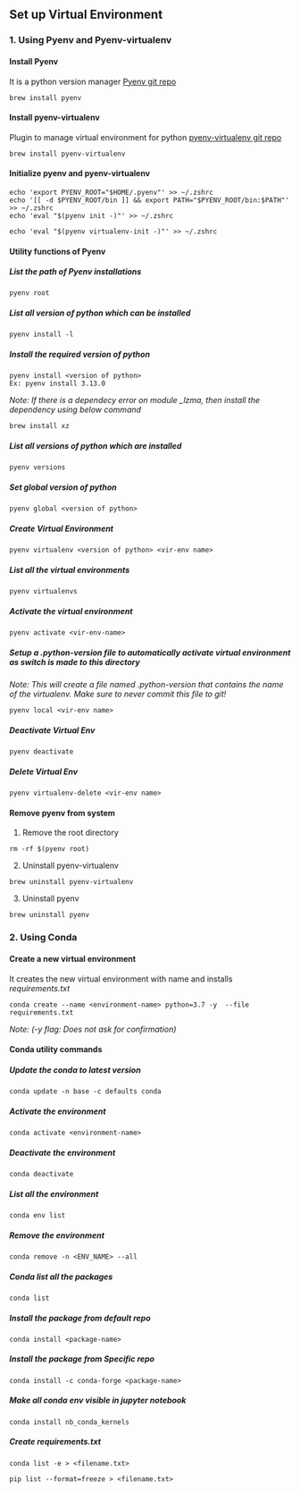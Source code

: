 ## Set up Virtual Environment
### 1. Using Pyenv and Pyenv-virtualenv

#### Install Pyenv
It is a python version manager
[Pyenv git repo](https://github.com/pyenv/pyenv)
```
brew install pyenv
```

#### Install pyenv-virtualenv
Plugin to manage virtual environment for python
[pyenv-virtualenv git repo](https://github.com/pyenv/pyenv-virtualenv)
```
brew install pyenv-virtualenv
```

#### Initialize pyenv and pyenv-virtualenv
```
echo 'export PYENV_ROOT="$HOME/.pyenv"' >> ~/.zshrc
echo '[[ -d $PYENV_ROOT/bin ]] && export PATH="$PYENV_ROOT/bin:$PATH"' >> ~/.zshrc
echo 'eval "$(pyenv init -)"' >> ~/.zshrc
```
```
echo 'eval "$(pyenv virtualenv-init -)"' >> ~/.zshrc
```

#### Utility functions of Pyenv
##### List the path of Pyenv installations
```
pyenv root
```

##### List all version of python which can be installed
```
pyenv install -l
```

##### Install the required version of python
```
pyenv install <version of python>
Ex: pyenv install 3.13.0
```
*Note: If there is a dependecy error on module *_lzma*, then install the dependency using below command*
```
brew install xz
```


##### List all versions of python which are installed
```
pyenv versions
```

##### Set global version of python
```
pyenv global <version of python>
``` 

##### Create Virtual Environment
```
pyenv virtualenv <version of python> <vir-env name>
```

##### List all the virtual environments
```
pyenv virtualenvs
```

##### Activate the virtual environment
```
pyenv activate <vir-env-name>
```

##### Setup a .python-version file to automatically activate virtual environment as switch is made to this directory
*Note: This will create a file named .python-version that contains the name of the virtualenv. Make sure to never commit this file to git!*
```
pyenv local <vir-env name>
```

##### Deactivate Virtual Env
```
pyenv deactivate
```

##### Delete Virtual Env
```
pyenv virtualenv-delete <vir-env name>
```

#### Remove pyenv from system
1. Remove the root directory
```
rm -rf $(pyenv root)
```
2. Uninstall pyenv-virtualenv
```
brew uninstall pyenv-virtualenv
```
3. Uninstall pyenv
```
brew uninstall pyenv
```


### 2. Using Conda

#### Create a new virtual environment
It creates the new virtual environment with name <environment-name> and installs *requirements.txt*
```
conda create --name <environment-name> python=3.7 -y  --file requirements.txt
```
*Note: (-y flag: Does not ask for confirmation)*

#### Conda utility commands
##### Update the conda to latest version
```
conda update -n base -c defaults conda
```

##### Activate the environment
```
conda activate <environment-name>
```

##### Deactivate the environment
```
conda deactivate
```

##### List all the environment
```
conda env list
```

##### Remove the environment 
```
conda remove -n <ENV_NAME> --all
```

##### Conda list all the packages
```
conda list
```

##### Install the package from default repo
```
conda install <package-name>
```

##### Install the package from Specific repo
```
conda install -c conda-forge <package-name>
```

##### Make all conda env visible in jupyter notebook
```
conda install nb_conda_kernels
```

##### Create requirements.txt
```
conda list -e > <filename.txt>
```
```
pip list --format=freeze > <filename.txt>
```






